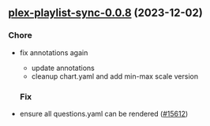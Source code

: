 

## [plex-playlist-sync-0.0.8](https://github.com/truecharts/charts/compare/plex-playlist-sync-0.0.7...plex-playlist-sync-0.0.8) (2023-12-02)

### Chore

- fix annotations again
  - update annotations
  - cleanup chart.yaml and add min-max scale version
  
  ### Fix

- ensure all questions.yaml can be rendered ([#15612](https://github.com/truecharts/charts/issues/15612))
  
  
